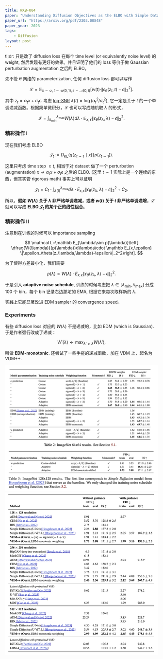 ```yaml
---
title: WXB-004
paper: "Understanding Diffusion Objectives as the ELBO with Simple Data Augmentation"
paper_url: "https://arxiv.org/pdf/2303.00848" 
paper_year: 2023
tags: 
    - Diffusion
layout: post
---
```


tl;dr: 只是改了 diffusion loss 在每个 time level (or equivalently noise level) 的 weight, 然后发现有更好的效果。并且证明了他们的 loss 等价于做 Gaussian perturbation augmentation 之后的 ELBO。

先不管 $\theta$ 网络的 parameterization, 任何 diffusion loss 都可以写作

$$
\mathcal L=\mathbb E_{x\sim \mathcal D,t\sim \mathcal U(0,1),\epsilon\sim \mathcal N(0,I)}\left[ w(t)\cdot \|\epsilon_\theta(z_t,t)-\epsilon\|_2^2\right].
$$

其中 $z_t=\alpha_t x+\sigma_t \epsilon$. 考虑 [log-SNR](https://en.wikipedia.org/wiki/Signal-to-noise_ratio) $\lambda(t)=\log({\alpha_t}^2/{\sigma_t}^2)$, 它一定是关于 $t$ 的一个单调递减函数。根据简单微积分，$\mathcal L$ 也可以写成随机取 $\lambda$ 的形式，

$$
\mathcal L=\int_{\lambda_{\min}}^{\lambda_{\max}} W(\lambda)d\lambda\cdot \mathbb E_{x,\epsilon} \|\epsilon_\theta(z_\lambda,\lambda)-\epsilon\|_2^2.
$$

### 精彩操作 I

现在我们考虑 ELBO 

$$
\mathcal J_t := D_{\text{KL}}(q(z_{t\sim 1}\mid x)\|p(z_{t\sim 1})).
$$

这里只考虑 time step $\ge t$, 相当于对 dataset 做了一个 perturbation (augmentation) $x\to \alpha_t x + \sigma_t \epsilon$ 之后的 ELBO. (这里 $t\sim 1$ 实际上是一个连续的东西，但其实管 rigorous math) 事实上可以证明

$$
\mathcal J_t=C_1\cdot \int_{\lambda(t)}^{\lambda_{\max}} d\lambda\cdot E_{x,\epsilon} \|\epsilon_\theta(z_\lambda,\lambda)-\epsilon\|_2^2 + C_2.
$$

所以，**假如 $W(\lambda)$ 关于 $\lambda$ 非严格单调递减，或者 $w(t)$ 关于 $t$ 非严格单调递增**，$\mathcal L$ 就可以写成 **ELBO $\mathcal J_t$ 的某个正的线性组合**。

### 精彩操作 II

注意到在训练的时候可以 importance sampling

$$
\mathcal L=\mathbb E_{\lambda\sim p(\lambda)}\left[ \dfrac{W(\lambda)}{p(\lambda)}d\lambda\cdot \mathbb E_{x,\epsilon} \|\epsilon_\theta(z_\lambda,\lambda)-\epsilon\|_2^2\right].
$$

为了使得方差最小化，我们需要

$$
p(\lambda)\propto W(\lambda)\cdot E_{x,\epsilon} \|\epsilon_\theta(z_\lambda,\lambda)-\epsilon\|_2^2.
$$

于是引入 **adaptive noise schedule**, 训练的时候考虑把 $\lambda\in [\lambda_{\min},\lambda_{\max}]$ 分成 100 个 bin，每个 bin 记录右边那坨的 EMA, 根据它来每次取样新的 $\lambda$.

实践上它能显著改进 EDM sampler 的 convergence speed。

### Experiments

有些 diffusion loss 对应的 $W(\lambda)$ 不是递减的，比如 EDM (which is Gaussian). 于是作者强行改成了递减：

$$
W'(\lambda)\leftarrow \max_{\lambda'\ge \lambda} W(\lambda'),
$$

叫做 **EDM-monotonic**. 还尝试了一些手搓的递减函数，加在 VDM 上，起名为 VDM++.

![](/papers/WXB-004/exp1.png)
![](/papers/WXB-004/exp2.png)